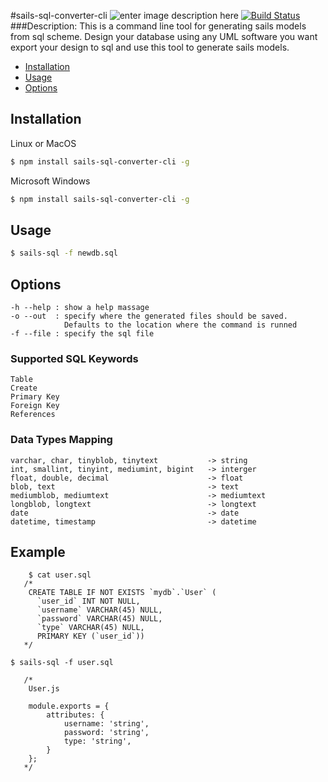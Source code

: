 #sails-sql-converter-cli
![enter image description here](http://sailsjs.org/images/bkgd_squiddy.png)
[![Build Status](https://travis-ci.org/Oteng/sails-sql-converter-cli.svg?branch=dev)](https://travis-ci.org/Oteng/sails-sql-converter-cli)
###Description:
This is a command line tool for generating sails models from sql scheme.
Design your database using any UML software you want export your design
to sql and use this tool to generate sails models.

- [Installation](#installation)
- [Usage](#usage)
- [Options](#options)


## Installation ##

Linux or MacOS

```bash
$ npm install sails-sql-converter-cli -g
```

Microsoft Windows

```bash
$ npm install sails-sql-converter-cli -g
```

## Usage ##

```bash
$ sails-sql -f newdb.sql
```

## Options ##
```
-h --help : show a help massage
-o --out  : specify where the generated files should be saved.
            Defaults to the location where the command is runned
-f --file : specify the sql file
````
### Supported SQL Keywords
```
Table
Create
Primary Key
Foreign Key
References
```
### Data Types Mapping
```
varchar, char, tinyblob, tinytext           -> string
int, smallint, tinyint, mediumint, bigint   -> interger
float, double, decimal                      -> float
blob, text                                  -> text
mediumblob, mediumtext                      -> mediumtext
longblob, longtext                          -> longtext
date                                        -> date
datetime, timestamp                         -> datetime
```



## Example

````
    $ cat user.sql
   /*
    CREATE TABLE IF NOT EXISTS `mydb`.`User` (
      `user_id` INT NOT NULL,
      `username` VARCHAR(45) NULL,
      `password` VARCHAR(45) NULL,
      `type` VARCHAR(45) NULL,
      PRIMARY KEY (`user_id`))
   */

$ sails-sql -f user.sql

   /*
    User.js

    module.exports = {
        attributes: {
            username: 'string',
            password: 'string',
            type: 'string',
        }
    };
   */
````


